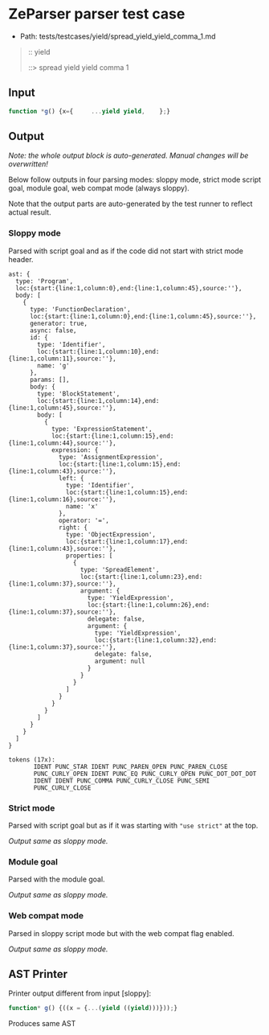 # ZeParser parser test case

- Path: tests/testcases/yield/spread_yield_yield_comma_1.md

> :: yield
>
> ::> spread yield yield comma 1

## Input

`````js
function *g() {x={     ...yield yield,    };}
`````

## Output

_Note: the whole output block is auto-generated. Manual changes will be overwritten!_

Below follow outputs in four parsing modes: sloppy mode, strict mode script goal, module goal, web compat mode (always sloppy).

Note that the output parts are auto-generated by the test runner to reflect actual result.

### Sloppy mode

Parsed with script goal and as if the code did not start with strict mode header.

`````
ast: {
  type: 'Program',
  loc:{start:{line:1,column:0},end:{line:1,column:45},source:''},
  body: [
    {
      type: 'FunctionDeclaration',
      loc:{start:{line:1,column:0},end:{line:1,column:45},source:''},
      generator: true,
      async: false,
      id: {
        type: 'Identifier',
        loc:{start:{line:1,column:10},end:{line:1,column:11},source:''},
        name: 'g'
      },
      params: [],
      body: {
        type: 'BlockStatement',
        loc:{start:{line:1,column:14},end:{line:1,column:45},source:''},
        body: [
          {
            type: 'ExpressionStatement',
            loc:{start:{line:1,column:15},end:{line:1,column:44},source:''},
            expression: {
              type: 'AssignmentExpression',
              loc:{start:{line:1,column:15},end:{line:1,column:43},source:''},
              left: {
                type: 'Identifier',
                loc:{start:{line:1,column:15},end:{line:1,column:16},source:''},
                name: 'x'
              },
              operator: '=',
              right: {
                type: 'ObjectExpression',
                loc:{start:{line:1,column:17},end:{line:1,column:43},source:''},
                properties: [
                  {
                    type: 'SpreadElement',
                    loc:{start:{line:1,column:23},end:{line:1,column:37},source:''},
                    argument: {
                      type: 'YieldExpression',
                      loc:{start:{line:1,column:26},end:{line:1,column:37},source:''},
                      delegate: false,
                      argument: {
                        type: 'YieldExpression',
                        loc:{start:{line:1,column:32},end:{line:1,column:37},source:''},
                        delegate: false,
                        argument: null
                      }
                    }
                  }
                ]
              }
            }
          }
        ]
      }
    }
  ]
}

tokens (17x):
       IDENT PUNC_STAR IDENT PUNC_PAREN_OPEN PUNC_PAREN_CLOSE
       PUNC_CURLY_OPEN IDENT PUNC_EQ PUNC_CURLY_OPEN PUNC_DOT_DOT_DOT
       IDENT IDENT PUNC_COMMA PUNC_CURLY_CLOSE PUNC_SEMI
       PUNC_CURLY_CLOSE
`````

### Strict mode

Parsed with script goal but as if it was starting with `"use strict"` at the top.

_Output same as sloppy mode._

### Module goal

Parsed with the module goal.

_Output same as sloppy mode._

### Web compat mode

Parsed in sloppy script mode but with the web compat flag enabled.

_Output same as sloppy mode._

## AST Printer

Printer output different from input [sloppy]:

````js
function* g() {((x = {...(yield ((yield)))}));}
````

Produces same AST
